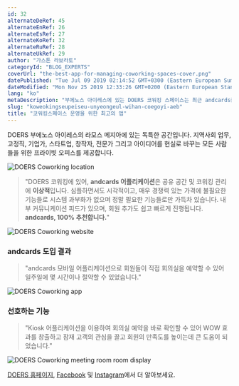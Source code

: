 ```yaml
---
id: 32
alternateDeRef: 45
alternateEnRef: 26
alternateEsRef: 27
alternateKoRef: 32
alternateRuRef: 28
alternateUkRef: 29
author: "가스톤 라보라토"
categoryId: "BLOG_EXPERTS"
coverUrl: "the-best-app-for-managing-coworking-spaces-cover.png"
datePublished: "Tue Jul 09 2019 02:14:52 GMT+0300 (Eastern European Summer Time)"
dateModified: "Mon Nov 25 2019 12:33:26 GMT+0200 (Eastern European Standard Time)"
lang: "ko"
metaDescription: "부에노스 아이레스에 있는 DOERS 코워킹 스페이스는 최근 andcards를 만나고 운영에 많은 변화가 있었습니다. 합리적 가격에 꼭 필요한 기능들, WOW효과를 창출하는 andcards Kiosk까지 andcards를 만나고 달라진 DOERS의 솔직담백한 이야기를 들어보세요."
slug: "koweokingseupeiseu-unyeongeul-wihan-coegoyi-aeb"
title: "코워킹스페이스 운영을 위한 최고의 앱"
---
```


DOERS 부에노스 아이레스의 라모스 메지아에 있는 독특한 공간입니다. 지역사회 업무, 고정직, 기업가, 스타트업, 창작자, 전문가 그리고 아이디어를 현실로 바꾸는 모든 사람들을 위한 프라이빗 오피스를 제공합니다. 

![DOERS Coworking location](https://s3.ap-northeast-2.amazonaws.com/blogs.andcards.com/the-best-app-for-managing-coworking-spaces-1.png|height=1080,width=1920)

> "DOERS 코워킹에 있어, **andcards 어플리케이션**은 공유 공간 및 코워킹 관리에 **이상적**입니다. 심플하면서도 시각적이고, 매우 경쟁력 있는 가격에 불필요한 기능들로 시스템 과부화가 없으며 정말 필요한 기능들로만 가득차 있습니다. 내부 커뮤니케이션 피드가 있으며, 회원 추가도 쉽고 빠르게 진행됩니다. **andcards, 100% 추천합니다.**"

![DOERS Coworking website](https://s3.ap-northeast-2.amazonaws.com/blogs.andcards.com/the-best-app-for-managing-coworking-spaces-2.png|height=983,width=1920)

### andcards 도입 결과

> "andcards 모바일 어플리케이션으로 회원들이 직접 회의실을 예약할 수 있어 일주일에 몇 시간이나 절약할 수 있었습니다."

![DOERS Coworking app](https://d7ccq1i35b0cj.cloudfront.net/andcards-my-workspaces-main-doers-light-en-1920-1200.jpg|height=1200,width=1920)

### 선호하는 기능

> "Kiosk 어플리케이션을 이용하여 회의실 예약을 바로 확인할 수 있어 WOW 효과를 창출하고 잠재 고객의 관심을 끌고 회원의 만족도를 높이는데 큰 도움이 되었습니다."

![DOERS Coworking meeting room room display](https://d7ccq1i35b0cj.cloudfront.net/andcards-bookings-room-display-en-1920-1200.png|height=1200,width=1920)

[DOERS 홈페이지](https://www.coworkingdoers.com), [Facebook](https://www.facebook.com/somosdoers/) 및 [Instagram](https://www.instagram.com/somosdoers/)에서 더 알아보세요.

